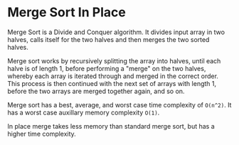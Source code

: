 # Merge Sort In Place #

Merge Sort is a Divide and Conquer algorithm. It divides input array in two halves, calls itself for the two halves and then merges the two sorted halves.

Merge sort works by recursively splitting the array into halves, until each halve is of length 1, before performing a "merge" on the two halves, whereby each array is iterated through and merged in the correct order. This process is then continued with the next set of arrays with length 1, before the two arrays are merged together again, and so on.

Merge sort has a best, average, and worst case time complexity of `O(n^2)`. It has a worst case auxillary memory complexity `O(1)`.

In place merge takes less memory than standard merge sort, but has a higher time complexity.
